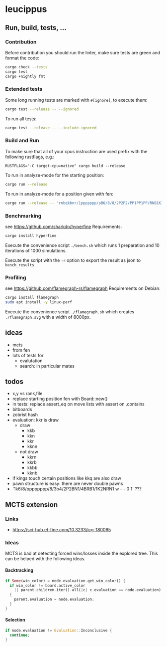 # leucippus

## Run, build, tests, ...

### Contribution

Before contribution you should run the linter, make sure tests are green and
format the code:

```sh
cargo check --tests
cargo test
cargo +nightly fmt
```

### Extended tests

Some long running tests are marked with `#[ignore]`, to execute them:

```sh
cargo test --release -- --ignored
```

To run all tests:

```sh
cargo test --release -- --include-ignored
```

### Build and Run

To make sure that all of your cpus instruction are used prefix with the following rustflags, e.g.:
```
RUSTFLAGS="-C target-cpu=native" cargo build --release
```

To run in analyze-mode for the starting position:

```sh
cargo run --release
```

To run in analyze-mode for a position given with fen:

```sh
cargo run --release -- 'rnbqkbnr/1ppppppp/pB6/8/8/2P2P2/PP1PP1PP/RNB1K1NR b KQkq - 0 1'
```

### Benchmarking

see https://github.com/sharkdp/hyperfine
Requirements:

```sh
cargo install hyperfine
```

Execute the convenience script `./bench.sh` which runs 1 preparation and 10
iterations of 1000 simulations.

Execute the script with the `-r` option to export the result as json to
`bench_results`

### Profiling

see https://github.com/flamegraph-rs/flamegraph
Requirements on Debian:

```sh
cargo install flamegraph
sudo apt install -y linux-perf
```

Execute the convenience script `./flamegraph.sh`
which creates `./flamegraph.svg` with a width of 8000px.

## ideas

- mcts
- from fen
- lots of tests for
  - evalutation
  - search: in particular mates

## todos

- x,y vs rank,file
- replace starting position fen with Board::new()
- in tests: replace assert_eq on move lists with assert on .contains
- bitboards
- zobrist hash
- evaluation: kkr is draw
  - draw
    - kkb
    - kkn
    - kkr
    - kknn
  - not draw
    - kkrn
    - kkrb
    - kkbb
    - kknb
- if kings touch certain positions like kkq are also draw
- pawn structure is easy: there are never double pawns
- '1k6/8/pppppppp/8/3b4/2P2BN1/4BRB1/1K2NRN1 w - - 0 1' ???

## MCTS extension

### Links

- https://sci-hub.et-fine.com/10.3233/icg-180065

### Ideas

MCTS is bad at detecting forced wins/losses inside the explored tree. This can
be helped with the following ideas.

#### Backtracking

```rs
if Some(win_color) = node.evaluation.get_win_color() {
  if win_color != board.active_color
    || parent.children.iter().all(|c| c.evaluation == node.evaluation)
  {
    parent.evaluation = node.evaluation;
  }
}
```

#### Selection

```rs
if node.evaluation != Evaluation::Inconclusive {
  continue;
}
```
